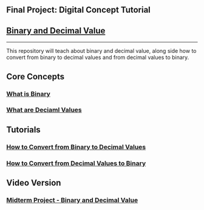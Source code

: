 ## Final Project: Digital Concept Tutorial

## [Binary and Decimal Value](README.md)

---

This repository will teach about binary and decimal value, along side how to convert from binary to decimal values and from decimal values to binary.

## Core Concepts

### [What is Binary](Binary.md)

### [What are Deciaml Values](Decimal.md)

## Tutorials

### [How to Convert from Binary to Decimal Values](B2D.md)

### [How to Convert from Decimal Values to Binary](D2B.md)

## Video Version

### [Midterm Project - Binary and Decimal Value](https://youtu.be/b47QnQoFk50)
